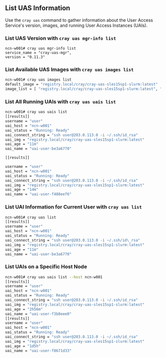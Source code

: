 
## List UAS Information

Use the `cray uas` command to gather information about the User Access Service's version, images, and running User Access Instances \(UAIs\).

### List UAS Version with `cray uas mgr-info list`

```screen
ncn-w001# cray uas mgr-info list
service_name = "cray-uas-mgr",
version = "0.11.3"
```

### List Available UAS Images with `cray uas images list`

```bash
ncn-w001# cray uas images list 
default_image = "registry.local/cray/cray-uas-sles15sp1-slurm:latest"
image_list = [ "registry.local/cray/cray-uas-sles15sp1-slurm:latest", "registry.local/cray/cray-uas-sles15sp1:latest",]
```

### List All Running UAIs with `cray uas uais list`

```bash
ncn-w001# cray uas uais list
[[results]]
username = "user"
uai_host = "ncn-w001"
uai_status = "Running: Ready"
uai_connect_string = "ssh user@203.0.113.0 -i ~/.ssh/id_rsa"
uai_img = "registry.local/cray/cray-uas-sles15sp1-slurm:latest"
uai_age = "11m"
uai_name = "uai-user-be3a6770"

[[results]]

username = "user"
uai_host = "ncn-w001"
uai_status = "Running: Ready"
uai_connect_string = "ssh user@203.0.113.0 -i ~/.ssh/id_rsa"
uai_img = "registry.local/cray/cray-uas-sles15sp1-slurm:latest"
uai_age = "14m"
uai_name = "uai-user-f488eef6"
```

### List UAI Information for Current User with `cray uas list`

```bash
ncn-w001# cray uas list
[[results]]
username = "user"
uai_host = "ncn-w001"
uai_status = "Running: Ready"
uai_connect_string = "ssh user@203.0.113.0 -i ~/.ssh/id\_rsa"
uai_img = "registry.local/cray/cray-uas-sles15sp1-slurm:latest"
uai_age = "11m"
uai_name = "uai-user-be3a6770"
```

### List UAIs on a Specific Host Node

```bash
ncn-w001# cray uas uais list --host ncn-w001
[[results]]
username = "user"
uai_host = "ncn-w001"
uai_status = "Running: Ready"
uai_connect_string = "ssh user@203.0.113.0 -i ~/.ssh/id_rsa"
uai_img = "registry.local/cray/cray-uas-sles15sp1-slurm:latest"
uai_age = "2h56m"
uai_name = "uai-user-f3b8eee0"
[[results]]
username = "user"
uai_host = "ncn-w001"
uai_status = "Running: Ready"
uai_connect_string = "ssh user@203.0.113.0 -i ~/.ssh/id_rsa"
uai_img = "registry.local/cray/cray-uas-sles15sp1-slurm:latest"
uai_age = "1d5h"
uai_name = "uai-user-f8671d33"
```


